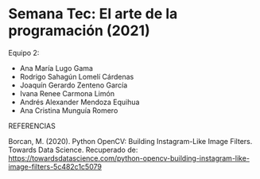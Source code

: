 # Semana Tec: El arte de la programación (2021)

Equipo 2:
- Ana María Lugo Gama
- Rodrigo Sahagún Lomelí Cárdenas
- Joaquín Gerardo Zenteno García
- Ivana Renee Carmona Limón
- Andrés Alexander Mendoza Equihua
- Ana Cristina Munguía Romero


REFERENCIAS

Borcan, M. (2020). Python OpenCV: Building Instagram-Like Image Filters. Towards Data Science. Recuperado de: https://towardsdatascience.com/python-opencv-building-instagram-like-image-filters-5c482c1c5079
